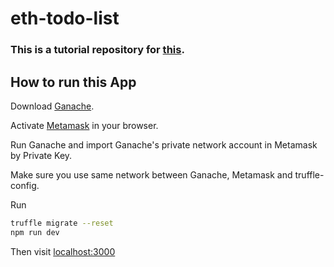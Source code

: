 # eth-todo-list

### This is a tutorial repository for [this](http://www.dappuniversity.com/articles/blockchain-app-tutorial#dependencies).

## How to run this App 
Download [Ganache](https://www.trufflesuite.com/ganache).

Activate [Metamask](https://metamask.io/) in your browser.

Run Ganache and import Ganache's private network account in Metamask by Private Key.

Make sure you use same network between Ganache, Metamask and truffle-config.

Run

```bash
truffle migrate --reset
npm run dev
```

Then visit [localhost:3000](localhost:3000)